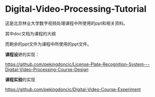 # Digital-Video-Processing-Tutorial
这是北京林业大学数字视频处理课程中所使用的ppt和相关资料。

其中doc文档为课程的大纲

而剩余的ppt文件为课程中所使用的ppt文件。

**课程设计**的实现：

https://github.com/pekingdoncic/License-Plate-Recognition-System---Digital-Video-Processing-Course-Design

**课程实验**的实现

https://github.com/pekingdoncic/Digital-Video-Course-Experiment
